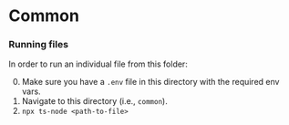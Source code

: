 # Common

### Running files

In order to run an individual file from this folder:

0. Make sure you have a `.env` file in this directory with the required env vars.
1. Navigate to this directory (i.e., `common`).
2. `npx ts-node <path-to-file>`
